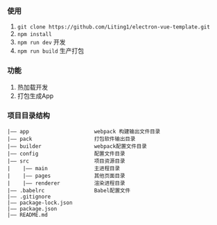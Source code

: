 


### 使用

1. `git clone https://github.com/Liting1/electron-vue-template.git`
2. `npm install`
3. `npm run dev` 开发
4. `npm run build` 生产打包




### 功能
1. 热加载开发
2. 打包生成App

### 项目目录结构

```
|—— app						webpack 构建输出文件目录
|—— pack					打包软件输出目录
|—— builder					webpack配置文件目录
|—— config					配置文件目录
|—— src 					项目资源目录
|	 |—— main 				主进程目录
|	 |—— pages 				其他页面目录
|	 |—— renderer	  		渲染进程目录
|—— .babelrc 				Babel配置文件
|—— .gitignore
|—— package-lock.json
|—— package.json
|—— README.md

```
